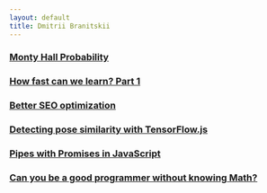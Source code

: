 ```yaml
---
layout: default
title: Dmitrii Branitskii
---
```


### [Monty Hall Probability](posts/monty-hall-probability.html)

### [How fast can we learn? Part 1](posts/how-fast-can-we-learn.html)

### [Better SEO optimization](posts/better-seo-optimization.html)

### [Detecting pose similarity with TensorFlow.js](posts/detecting-pose-similarity.html)

### [Pipes with Promises in JavaScript](posts/pipes-with-promises.html)

### [Can you be a good programmer without knowing Math?](posts/good-programmer-wo-math.html)

